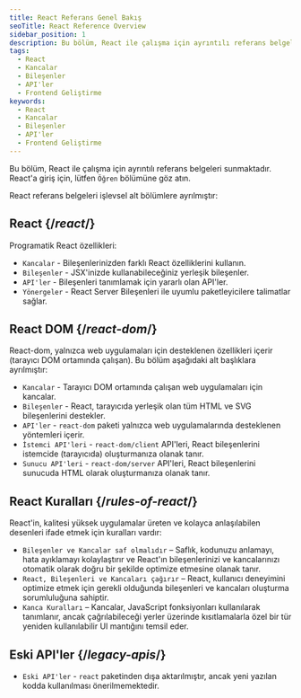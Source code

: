 ```yaml
---
title: React Referans Genel Bakış
seoTitle: React Reference Overview
sidebar_position: 1
description: Bu bölüm, React ile çalışma için ayrıntılı referans belgeleri sunmaktadır. Reacta giriş için, lütfen Öğren bölümüne göz atın.
tags: 
  - React
  - Kancalar
  - Bileşenler
  - API'ler
  - Frontend Geliştirme
keywords: 
  - React
  - Kancalar
  - Bileşenler
  - API'ler
  - Frontend Geliştirme
---
```

Bu bölüm, React ile çalışma için ayrıntılı referans belgeleri sunmaktadır. React'a giriş için, lütfen `Öğren` bölümüne göz atın.



React referans belgeleri işlevsel alt bölümlere ayrılmıştır:

## React {/*react*/}

Programatik React özellikleri:

* `Kancalar` - Bileşenlerinizden farklı React özelliklerini kullanın.
* `Bileşenler` - JSX'inizde kullanabileceğiniz yerleşik bileşenler.
* `API'ler` - Bileşenleri tanımlamak için yararlı olan API'ler.
* `Yönergeler` - React Server Bileşenleri ile uyumlu paketleyicilere talimatlar sağlar.

## React DOM {/*react-dom*/}

React-dom, yalnızca web uygulamaları için desteklenen özellikleri içerir (tarayıcı DOM ortamında çalışan). Bu bölüm aşağıdaki alt başlıklara ayrılmıştır:

* `Kancalar` - Tarayıcı DOM ortamında çalışan web uygulamaları için kancalar.
* `Bileşenler` - React, tarayıcıda yerleşik olan tüm HTML ve SVG bileşenlerini destekler.
* `API'ler` - `react-dom` paketi yalnızca web uygulamalarında desteklenen yöntemleri içerir.
* `İstemci API'leri` - `react-dom/client` API'leri, React bileşenlerini istemcide (tarayıcıda) oluşturmanıza olanak tanır.
* `Sunucu API'leri` - `react-dom/server` API'leri, React bileşenlerini sunucuda HTML olarak oluşturmanıza olanak tanır.

## React Kuralları {/*rules-of-react*/}

React'in, kalitesi yüksek uygulamalar üreten ve kolayca anlaşılabilen desenleri ifade etmek için kuralları vardır:

* `Bileşenler ve Kancalar saf olmalıdır` – Saflık, kodunuzu anlamayı, hata ayıklamayı kolaylaştırır ve React'ın bileşenlerinizi ve kancalarınızı otomatik olarak doğru bir şekilde optimize etmesine olanak tanır.
* `React, Bileşenleri ve Kancaları çağırır` – React, kullanıcı deneyimini optimize etmek için gerekli olduğunda bileşenleri ve kancaları oluşturma sorumluluğuna sahiptir.
* `Kanca Kuralları` – Kancalar, JavaScript fonksiyonları kullanılarak tanımlanır, ancak çağrılabileceği yerler üzerinde kısıtlamalarla özel bir tür yeniden kullanılabilir UI mantığını temsil eder.

## Eski API'ler {/*legacy-apis*/}

* `Eski API'ler` - `react` paketinden dışa aktarılmıştır, ancak yeni yazılan kodda kullanılması önerilmemektedir.